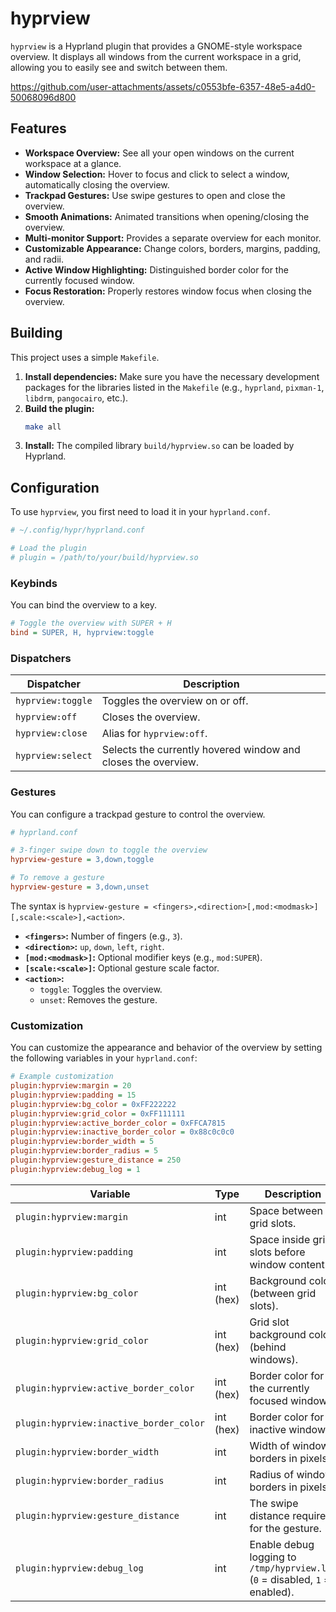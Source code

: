 # hyprview

`hyprview` is a Hyprland plugin that provides a GNOME-style workspace overview. It displays all windows from the current workspace in a grid, allowing you to easily see and switch between them.


https://github.com/user-attachments/assets/c0553bfe-6357-48e5-a4d0-50068096d800


## Features

*   **Workspace Overview:** See all your open windows on the current workspace at a glance.
*   **Window Selection:** Hover to focus and click to select a window, automatically closing the overview.
*   **Trackpad Gestures:** Use swipe gestures to open and close the overview.
*   **Smooth Animations:** Animated transitions when opening/closing the overview.
*   **Multi-monitor Support:** Provides a separate overview for each monitor.
*   **Customizable Appearance:** Change colors, borders, margins, padding, and radii.
*   **Active Window Highlighting:** Distinguished border color for the currently focused window.
*   **Focus Restoration:** Properly restores window focus when closing the overview.

## Building

This project uses a simple `Makefile`.

1.  **Install dependencies:** Make sure you have the necessary development packages for the libraries listed in the `Makefile` (e.g., `hyprland`, `pixman-1`, `libdrm`, `pangocairo`, etc.).
2.  **Build the plugin:**
    ```sh
    make all
    ```
3.  **Install:** The compiled library `build/hyprview.so` can be loaded by Hyprland.

## Configuration

To use `hyprview`, you first need to load it in your `hyprland.conf`.

```ini
# ~/.config/hypr/hyprland.conf

# Load the plugin
# plugin = /path/to/your/build/hyprview.so
```

### Keybinds

You can bind the overview to a key.

```ini
# Toggle the overview with SUPER + H
bind = SUPER, H, hyprview:toggle
```

### Dispatchers

| Dispatcher | Description |
| --- | --- |
| `hyprview:toggle` | Toggles the overview on or off. |
| `hyprview:off` | Closes the overview. |
| `hyprview:close` | Alias for `hyprview:off`. |
| `hyprview:select` | Selects the currently hovered window and closes the overview. |

### Gestures

You can configure a trackpad gesture to control the overview.

```ini
# hyprland.conf

# 3-finger swipe down to toggle the overview
hyprview-gesture = 3,down,toggle

# To remove a gesture
hyprview-gesture = 3,down,unset
```

The syntax is `hyprview-gesture = <fingers>,<direction>[,mod:<modmask>][,scale:<scale>],<action>`.

*   **`<fingers>`:** Number of fingers (e.g., `3`).
*   **`<direction>`:** `up`, `down`, `left`, `right`.
*   **`[mod:<modmask>]`:** Optional modifier keys (e.g., `mod:SUPER`).
*   **`[scale:<scale>]`:** Optional gesture scale factor.
*   **`<action>`:**
    *   `toggle`: Toggles the overview.
    *   `unset`: Removes the gesture.

### Customization

You can customize the appearance and behavior of the overview by setting the following variables in your `hyprland.conf`:

```ini
# Example customization
plugin:hyprview:margin = 20
plugin:hyprview:padding = 15
plugin:hyprview:bg_color = 0xFF222222
plugin:hyprview:grid_color = 0xFF111111
plugin:hyprview:active_border_color = 0xFFCA7815
plugin:hyprview:inactive_border_color = 0x88c0c0c0
plugin:hyprview:border_width = 5
plugin:hyprview:border_radius = 5
plugin:hyprview:gesture_distance = 250
plugin:hyprview:debug_log = 1
```

| Variable | Type | Description | Default |
| --- | --- | --- | --- |
| `plugin:hyprview:margin` | int | Space between grid slots. | `10` |
| `plugin:hyprview:padding` | int | Space inside grid slots before window content. | `10` |
| `plugin:hyprview:bg_color` | int (hex) | Background color (between grid slots). | `0xFF111111` |
| `plugin:hyprview:grid_color` | int (hex) | Grid slot background color (behind windows). | `0xFF000000` |
| `plugin:hyprview:active_border_color` | int (hex) | Border color for the currently focused window. | `0xFFCA7815` |
| `plugin:hyprview:inactive_border_color` | int (hex) | Border color for inactive windows. | `0x88c0c0c0` |
| `plugin:hyprview:border_width` | int | Width of window borders in pixels. | `5` |
| `plugin:hyprview:border_radius` | int | Radius of window borders in pixels. | `5` |
| `plugin:hyprview:gesture_distance` | int | The swipe distance required for the gesture. | `200` |
| `plugin:hyprview:debug_log` | int | Enable debug logging to `/tmp/hyprview.log` (`0` = disabled, `1` = enabled). | `0` |
